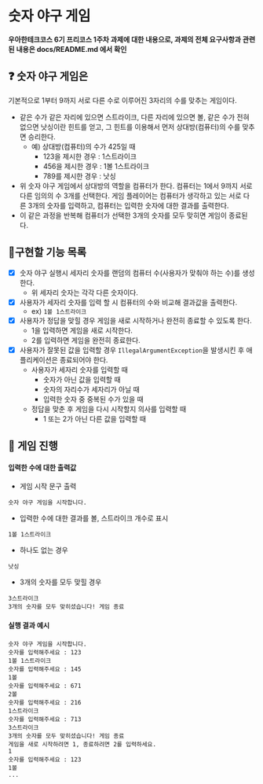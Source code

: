 # 숫자 야구 게임
**우아한테크코스 6기 프리코스 1주차 과제에 대한 내용으로,
과제의 전체 요구사항과 관련된 내용은 docs/README.md 에서 확인**

## ❓ 숫자 야구 게임은

기본적으로 1부터 9까지 서로 다른 수로 이루어진 3자리의 수를 맞추는 게임이다.

- 같은 수가 같은 자리에 있으면 스트라이크, 다른 자리에 있으면 볼, 같은 수가 전혀 없으면 낫싱이란 힌트를 얻고, 그 힌트를 이용해서 먼저 상대방(컴퓨터)의 수를 맞추면 승리한다.
    - 예) 상대방(컴퓨터)의 수가 425일 때
        - 123을 제시한 경우 : 1스트라이크
        - 456을 제시한 경우 : 1볼 1스트라이크
        - 789를 제시한 경우 : 낫싱
- 위 숫자 야구 게임에서 상대방의 역할을 컴퓨터가 한다. 컴퓨터는 1에서 9까지 서로 다른 임의의 수 3개를 선택한다. 게임 플레이어는 컴퓨터가 생각하고 있는 서로 다른 3개의 숫자를 입력하고, 컴퓨터는 입력한 숫자에 대한
  결과를 출력한다.
- 이 같은 과정을 반복해 컴퓨터가 선택한 3개의 숫자를 모두 맞히면 게임이 종료된다.


## 📝구현할 기능 목록

- [X] 숫자 야구 실행시 세자리 숫자를 랜덤의 컴퓨터 수(사용자가 맞춰야 하는 수)를 생성한다.
    - 위 세자리 숫자는 각각 다른 숫자이다.
- [X] 사용자가 세자리 숫자를 입력 할 시 컴퓨터의 수와 비교해 결과값을 출력한다.
    - ex) `1볼 1스트라이크`
- [X] 사용자가 정답을 맞힐 경우 게임을 새로 시작하거나 완전히 종료할 수 있도록 한다.
    - 1을 입력하면 게임을 새로 시작한다.
    - 2를 입력하면 게임을 완전히 종료한다.
- [X] 사용자가 잘못된 값을 입력할 경우 `IllegalArgumentException`을 발생시킨 후 애플리케이션은 종료되어야 한다.
    - 사용자가 세자리 숫자를 입력할 때
        - 숫자가 아닌 값을 입력할 때
        - 숫자의 자리수가 세자리가 아닐 때
        - 입력한 숫자 중 중복된 수가 있을 때
    - 정답을 맞춘 후 게임을 다시 시작할지 의사를 입력할 때
        - 1 또는 2가 아닌 다른 값을 입력할 때


## 🚀 게임 진행

#### 입력한 수에 대한 출력값

- 게임 시작 문구 출력

```
숫자 야구 게임을 시작합니다.
``` 

- 입력한 수에 대한 결과를 볼, 스트라이크 개수로 표시

```
1볼 1스트라이크
```

- 하나도 없는 경우

```
낫싱
```

- 3개의 숫자를 모두 맞힐 경우

```
3스트라이크
3개의 숫자를 모두 맞히셨습니다! 게임 종료
```

#### 실행 결과 예시

```
숫자 야구 게임을 시작합니다.
숫자를 입력해주세요 : 123
1볼 1스트라이크
숫자를 입력해주세요 : 145
1볼
숫자를 입력해주세요 : 671
2볼
숫자를 입력해주세요 : 216
1스트라이크
숫자를 입력해주세요 : 713
3스트라이크
3개의 숫자를 모두 맞히셨습니다! 게임 종료
게임을 새로 시작하려면 1, 종료하려면 2를 입력하세요.
1
숫자를 입력해주세요 : 123
1볼
...
```
